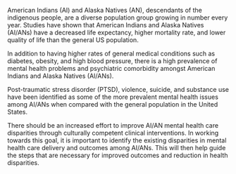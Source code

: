 American Indians (AI) and Alaska Natives (AN), descendants of the indigenous people, are a diverse population group growing in number every year. Studies have shown that American Indians and Alaska Natives (AI/ANs) have a decreased life expectancy, higher mortality rate, and lower quality of life than the general US population.

In addition to having higher rates of general medical conditions such as diabetes, obesity, and high blood pressure, there is a high prevalence of mental health problems and psychiatric comorbidity amongst American Indians and Alaska Natives (AI/ANs).

Post-traumatic stress disorder (PTSD), violence, suicide, and substance use have been identified as some of the more prevalent mental health issues among AI/ANs when compared with the general population in the United States.

There should be an increased effort to improve AI/AN mental health care disparities through culturally competent clinical interventions. In working towards this goal, it is important to identify the existing disparities in mental health care delivery and outcomes among AI/ANs. This will then help guide the steps that are necessary for improved outcomes and reduction in health disparities.
